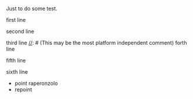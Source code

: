 Just to do some test.

<!-- this is an HTML comment -->

first line

[//]: # (This may be the most platform independent comment)

second line

[//]: # (This may be the most platform independent comment)
third line
[//]: # (This may be the most platform independent comment)
forth line

<!-- this is an HTML comment -->
fifth line
<!-- this is an HTML comment -->
sixth line

  * point <!-- comments --> raperonzolo
  * repoint